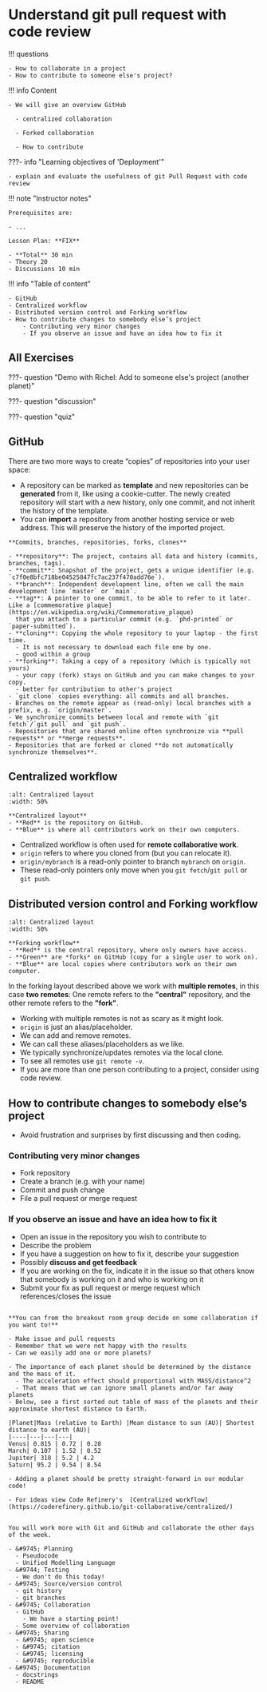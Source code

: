 # Understand git pull request with code review

!!! questions

    - How to collaborate in a project
    - How to contribute to someone else's project?

!!! info Content

    - We will give an overview GitHub

      - centralized collaboration

      - Forked collaboration

      - How to contribute



???- info "Learning objectives of 'Deployment'"

    - explain and evaluate the usefulness of git Pull Request with code review

!!! note "Instructor notes"

    Prerequisites are:

    - ...

    Lesson Plan: **FIX**
    
    - **Total** 30 min
    - Theory 20
    - Discussions 10 min

!!! info "Table of content"

    - GitHub
    - Centralized workflow
    - Distributed version control and Forking workflow
    - How to contribute changes to somebody else’s project
        - Contributing very minor changes
        - If you observe an issue and have an idea how to fix it

## All Exercises

???- question "Demo with Richel: Add to someone else's project (another planet)"

???- question "discussion"

???- question "quiz"



## GitHub

There are two more ways to create “copies” of repositories into your user space:

- A repository can be marked as **template** and new repositories can be **generated** from it, like using a cookie-cutter. The newly created repository will start with a new history, only one commit, and not inherit the history of the template.
- You can **import** a repository from another hosting service or web address. This will preserve the history of the imported project.

```{admonition} Cheat-sheet
**Commits, branches, repositories, forks, clones**

- **repository**: The project, contains all data and history (commits, branches, tags).
- **commit**: Snapshot of the project, gets a unique identifier (e.g. `c7f0e8bfc718be04525847fc7ac237f470add76e`).
- **branch**: Independent development line, often we call the main development line `master` or `main`.
- **tag**: A pointer to one commit, to be able to refer to it later. Like a [commemorative plaque](https://en.wikipedia.org/wiki/Commemorative_plaque)
  that you attach to a particular commit (e.g. `phd-printed` or `paper-submitted`).
- **cloning**: Copying the whole repository to your laptop - the first time.
  - It is not necessary to download each file one by one.
  - good within a group  
- **forking**: Taking a copy of a repository (which is typically not yours)
  - your copy (fork) stays on GitHub and you can make changes to your copy.
  - better for contribution to other's project
- `git clone` copies everything: all commits and all branches.
- Branches on the remote appear as (read-only) local branches with a prefix, e.g. `origin/master`.
- We synchronize commits between local and remote with `git fetch`/`git pull` and `git push`.
- Repositories that are shared online often synchronize via **pull requests** or **merge requests**.
- Repositories that are forked or cloned **do not automatically synchronize themselves**.
```

## Centralized workflow
```{figure} img/centralized.svg
:alt: Centralized layout
:width: 50%

**Centralized layout**
- **Red** is the repository on GitHub.
- **Blue** is where all contributors work on their own computers.
```

- Centralized workflow is often used for **remote collaborative work**.
- `origin` refers to where you cloned from (but you can relocate it).
- `origin/mybranch` is a read-only pointer to branch `mybranch` on `origin`.
- These read-only pointers only move when you `git fetch`/`git pull` or `git push`.

## Distributed version control and Forking workflow

```{figure} img/forking-overview.svg
:alt: Centralized layout
:width: 50%

**Forking workflow**
- **Red** is the central repository, where only owners have access.
- **Green** are *forks* on GitHub (copy for a single user to work on).
- **Blue** are local copies where contributors work on their own computer.
```

In the forking layout described above we work with **multiple remotes**,
in this case **two remotes**: One remote refers to the **"central"** repository, and the other remote refers to the **"fork"**.

- Working with multiple remotes is not as scary as it might look.
- `origin` is just an alias/placeholder.
- We can add and remove remotes.
- We can call these aliases/placeholders as we like.
- We typically synchronize/updates remotes via the local clone.
- To see all remotes use `git remote -v`.
- If you are more than one person contributing to a project, consider using code review.


## How to contribute changes to somebody else’s project

- Avoid frustration and surprises by first discussing and then coding.

### Contributing very minor changes

- Fork repository
- Create a branch (e.g. with your name)
- Commit and push change
- File a pull request or merge request


### If you observe an issue and have an idea how to fix it

- Open an issue in the repository you wish to contribute to
- Describe the problem
- If you have a suggestion on how to fix it, describe your suggestion
- Possibly **discuss and get feedback**
- If you are working on the fix, indicate it in the issue so that others know that somebody is working on it and who is working on it
- Submit your fix as pull request or merge request which references/closes the issue

```{challenge} (Optional) Add to someone else's project

**You can from the breakout room group decide on some collaboration if you want to!**

- Make issue and pull requests
- Remember that we were not happy with the results
- Can we easily add one or more planets?

- The importance of each planet should be determined by the distance and the mass of it. 
  - The acceleration effect should proportional with MASS/distance^2
  - That means that we can ignore small planets and/or far away planets
- Below, see a first sorted out table of mass of the planets and their approximate shortest distance to Earth.

|Planet|Mass (relative to Earth) |Mean distance to sun (AU)| Shortest distance to earth (AU)|
|----|---|---|---|
Venus| 0.815 | 0.72 | 0.28
March| 0.107 | 1.52 | 0.52
Jupiter| 318 | 5.2 | 4.2
Saturn| 95.2 | 9.54 | 8.54

- Adding a planet should be pretty straight-forward in our modular code!

- For ideas view Code Refinery's  [Centralized workflow](https://coderefinery.github.io/git-collaborative/centralized/)
  
```

```{seealso}
You will work more with Git and GitHub and collaborate the other days of the week.
```

```{admonition} Parts to be covered
- &#9745; Planning
  - Pseudocode
  - Unified Modelling Language
- &#9744; Testing
  - We don't do this today!
- &#9745; Source/version control
  - git history
  - git branches
- &#9745; Collaboration
  - GitHub
    - We have a starting point!
  - Some overview of collaboration
- &#9745; Sharing
  - &#9745; open science
  - &#9745; citation
  - &#9745; licensing
  - &#9745; reproducible
- &#9745; Documentation
  - docstrings
  - README
```
